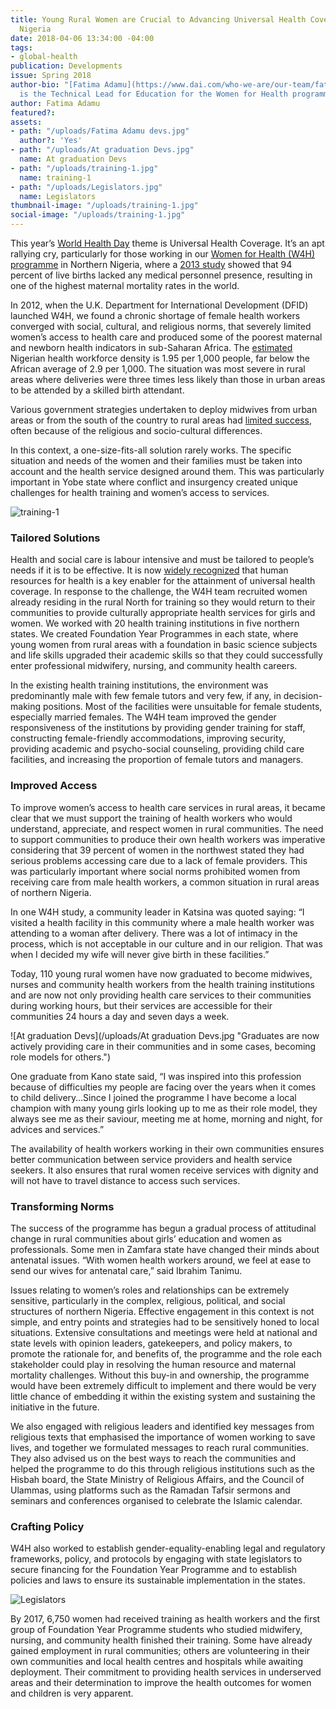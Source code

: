```yaml
---
title: Young Rural Women are Crucial to Advancing Universal Health Coverage in Northern
  Nigeria
date: 2018-04-06 13:34:00 -04:00
tags:
- global-health
publication: Developments
issue: Spring 2018
author-bio: "[Fatima Adamu](https://www.dai.com/who-we-are/our-team/fatima-adamu)
  is the Technical Lead for Education for the Women for Health programme."
author: Fatima Adamu
featured?: 
assets:
- path: "/uploads/Fatima Adamu devs.jpg"
  author?: 'Yes'
- path: "/uploads/At graduation Devs.jpg"
  name: At graduation Devs
- path: "/uploads/training-1.jpg"
  name: training-1
- path: "/uploads/Legislators.jpg"
  name: Legislators
thumbnail-image: "/uploads/training-1.jpg"
social-image: "/uploads/training-1.jpg"
---
```


This year’s [World Health Day](http://www.who.int/campaigns/world-health-day/2018/en/) theme is Universal Health Coverage. It’s an apt rallying cry, particularly for those working in our [Women for Health (W4H) programme](https://www.dai.com/our-work/projects/nigeria-women-for-health-w4h) in Northern Nigeria, where a [2013 study](http://journals.plos.org/plosone/article?id=10.1371/journal.pone.0069569) showed that 94 percent of live births lacked any medical personnel presence, resulting in one of the highest maternal mortality rates in the world.



 

In 2012, when the U.K. Department for International Development (DFID) launched W4H, we found a chronic shortage of female health workers converged with social, cultural, and religious norms, that severely limited women’s access to health care and produced some of the poorest maternal and newborn health indicators in sub-Saharan Africa. The [estimated](https://dhsprogram.com/pubs/pdf/fr293/fr293.pdf) Nigerian health workforce density is 1.95 per 1,000 people, far below the African average of 2.9 per 1,000. The situation was most severe in rural areas where deliveries were three times less likely than those in urban areas to be attended by a skilled birth attendant.

Various government strategies undertaken to deploy midwives from urban areas or from the south of the country to rural areas had [limited success](https://bmchealthservres.biomedcentral.com/articles/10.1186/s12913-016-1688-8), often because of the religious and socio-cultural differences. 

In this context, a one-size-fits-all solution rarely works. The specific situation and needs of the women and their families must be taken into account and the health service designed around them. This was particularly important in Yobe state where conflict and insurgency created unique challenges for health training and women’s access to services.

![training-1](/uploads/training-1.jpg "W4H trains women who live in the communities where they provide health services.") 

### Tailored Solutions 

Health and social care is labour intensive and must be tailored to people’s needs if it is to be effective. It is now [widely recognized](http://www.who.int/hrh/resources/WHO-HLC-Report_web.pdf) that human resources for health is a key enabler for the attainment of universal health coverage. In response to the challenge, the W4H team recruited women already residing in the rural North for training so they would return to their communities to provide culturally appropriate health services for girls and women. We worked with 20 health training institutions in five northern states. We created Foundation Year Programmes in each state, where young women from rural areas with a foundation in basic science subjects and life skills upgraded their academic skills so that they could successfully enter professional midwifery, nursing, and community health careers.

In the existing health training institutions, the environment was predominantly male with few female tutors and very few, if any, in decision-making positions. Most of the facilities were unsuitable for female students, especially married females. The W4H team improved the gender responsiveness of the institutions by providing gender training for staff, constructing female-friendly accommodations, improving security, providing academic and psycho-social counseling, providing child care facilities, and increasing the proportion of female tutors and managers. 

### Improved Access 

To improve women’s access to health care services in rural areas, it became clear that we must support the training of health workers who would understand, appreciate, and respect women in rural communities. The need to support communities to produce their own health workers was imperative considering that 39 percent of women in the northwest stated they had serious problems accessing care due to a lack of female providers. This was particularly important where social norms prohibited women from receiving care from male health workers, a common situation in rural areas of northern Nigeria. 

In one W4H study, a community leader in Katsina was quoted saying: “I visited a health facility in this community where a male health worker was attending to a woman after delivery. There was a lot of intimacy in the process, which is not acceptable in our culture and in our religion. That was when I decided my wife will never give birth in these facilities.”

Today, 110 young rural women have now graduated to become midwives, nurses and community health workers from the health training institutions and are now not only providing health care services to their communities during working hours, but their services are accessible for their communities 24 hours a day and seven days a week. 

![At graduation Devs](/uploads/At graduation Devs.jpg "Graduates are now actively providing care in their communities and in some cases, becoming role models for others.") 

One graduate from Kano state said, “I was inspired into this profession because of difficulties my people are facing over the years when it comes to child delivery…Since I joined the programme I have become a local champion with many young girls looking up to me as their role model, they always see me as their saviour, meeting me at home, morning and night, for advices and services.” 

The availability of health workers working in their own communities ensures better communication between service providers and health service seekers. It also ensures that rural women receive services with dignity and will not have to travel distance to access such services.

### Transforming Norms

The success of the programme has begun a gradual process of attitudinal change in rural communities about girls’ education and women as professionals. Some men in Zamfara state have changed their minds about antenatal issues. “With women health workers around, we feel at ease to send our wives for antenatal care,” said Ibrahim Tanimu. 

Issues relating to women’s roles and relationships can be extremely sensitive, particularly in the complex, religious, political, and social structures of northern Nigeria. Effective engagement in this context is not simple, and entry points and strategies had to be sensitively honed to local situations. Extensive consultations and meetings were held at national and state levels with opinion leaders, gatekeepers, and policy makers, to promote the rationale for, and benefits of, the programme and the role each stakeholder could play in resolving the human resource and maternal mortality challenges. Without this buy-in and ownership, the programme would have been extremely difficult to implement and there would be very little chance of embedding it within the existing system and sustaining the initiative in the future.

We also engaged with religious leaders and identified key messages from religious texts that emphasised the importance of women working to save lives, and together we formulated messages to reach rural communities. They also advised us on the best ways to reach the communities and helped the programme to do this through religious institutions such as the Hisbah board, the State Ministry of Religious Affairs, and the Council of Ulammas, using platforms such as the Ramadan Tafsir sermons and seminars and conferences organised to celebrate the Islamic calendar. 
 
### Crafting Policy

W4H also worked to establish gender-equality-enabling legal and regulatory frameworks, policy, and protocols by engaging with state legislators to secure financing for the Foundation Year Programme and to establish policies and laws to ensure its sustainable implementation in the states.  

![Legislators](/uploads/Legislators.jpg "Yobe and Katsina legislators in an interactive session.") 

By 2017, 6,750 women had received training as health workers and the first group of Foundation Year Programme students who studied midwifery, nursing, and community health finished their training. Some have already gained employment in rural communities; others are volunteering in their own communities and local health centres and hospitals while awaiting deployment. Their commitment to providing health services in underserved areas and their determination to improve the health outcomes for women and children is very apparent.
